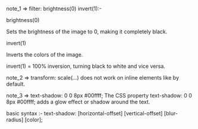 note_1 => filter: brightness(0) invert(1):- 

brightness(0)

Sets the brightness of the image to 0, making it completely black.

invert(1)

Inverts the colors of the image.

invert(1) = 100% inversion, turning black to white and vice versa.

note_2 => transform: scale(...) does not work on inline elements like <a> by default.

note_3 => text-shadow: 0 0 8px #00ffff;
The CSS property text-shadow: 0 0 8px #00ffff; adds a glow effect or shadow around the text.

basic syntax :- 
text-shadow: [horizontal-offset] [vertical-offset] [blur-radius] [color];
 